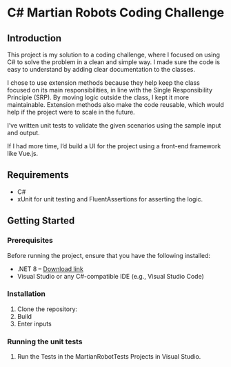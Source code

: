 # C# Martian Robots Coding Challenge
## Introduction

This project is my solution to a coding challenge, where I focused on using C# to solve the problem in a clean and simple way. I made sure the code is easy to understand by adding clear documentation to the classes.

I chose to use extension methods because they help keep the class focused on its main responsibilities, in line with the Single Responsibility Principle (SRP). By moving logic outside the class, I kept it more maintainable. Extension methods also make the code reusable, which would help if the project were to scale in the future.

I’ve written unit tests to validate the given scenarios using the sample input and output.

If I had more time, I’d build a UI for the project using a front-end framework like Vue.js.

## Requirements

- C#
- xUnit for unit testing and FluentAssertions for asserting the logic.

## Getting Started

### Prerequisites

Before running the project, ensure that you have the following installed:

- .NET 8 – [Download link](https://dotnet.microsoft.com/download)
- Visual Studio or any C#-compatible IDE (e.g., Visual Studio Code)

### Installation

1. Clone the repository:
1. Build
1. Enter inputs

### Running the unit tests 
1. Run the Tests in the MartianRobotTests Projects in Visual Studio.
